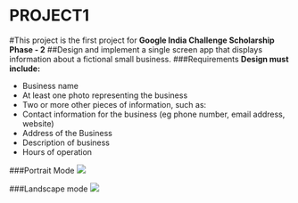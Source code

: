 # PROJECT1
#This project is the first project for  **Google India Challenge Scholarship Phase - 2**
##Design and implement a single screen app that displays information about a fictional small business.
###Requirements
 **Design must include:**

* Business name
* At least one photo representing the business
* Two or more other pieces of information, such as:
* Contact information for the business (eg phone number, email address, website)
* Address of the Business
* Description of business
* Hours of operation

###Portrait Mode
<img src="https://imgur.com/a/aVutko9">

###Landscape mode
<img src="https://imgur.com/a/Oei1PKZ">

